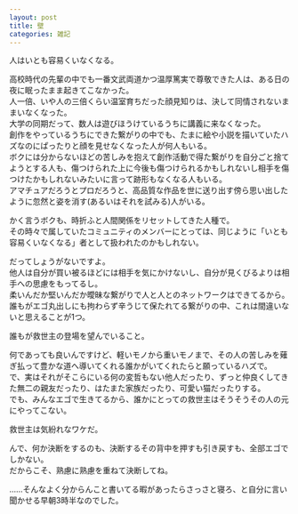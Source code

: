 ```yaml
---
layout: post
title: 壁
categories: 雑記
---
```


人はいとも容易くいなくなる。

高校時代の先輩の中でも一番文武両道かつ温厚篤実で尊敬できた人は、ある日の夜に眠ったまま起きてこなかった。  
人一倍、いや人の三倍くらい温室育ちだった顔見知りは、決して同情されないままいなくなった。  
大学の同期だって、数人は遊びほうけているうちに講義に来なくなった。  
創作をやっているうちにできた繋がりの中でも、たまに絵や小説を描いていたハズなのにぱったりと顔を見せなくなった人が何人もいる。  
ボクには分からないほどの苦しみを抱えて創作活動で得た繋がりを自分ごと捨てようとする人も、傷つけられた上に今後も傷つけられるかもしれないし相手を傷つけたかもしれないみたいに言って跡形もなくなる人もいる。  
アマチュアだろうとプロだろうと、高品質な作品を世に送り出す傍ら思い出したように忽然と姿を消す(あるいはそれを試みる)人がいる。

かく言うボクも、時折ふと人間関係をリセットしてきた人種で。  
その時々で属していたコミュニティのメンバーにとっては、同じように「いとも容易くいなくなる」者として扱われたのかもしれない。

だってしょうがないですよ。  
他人は自分が買い被るほどには相手を気にかけないし、自分が見くびるよりは相手への思慮をもってるし。  
柔いんだか堅いんだか曖昧な繋がりで人と人とのネットワークはできてるから。  
誰もがエゴ丸出しにも拘わらず辛うじて保たれてる繋がりの中、これは間違いないと思えることが1つ。

誰もが救世主の登場を望んでいること。

何であっても良いんですけど、軽いモノから重いモノまで、その人の苦しみを薙ぎ払って豊かな道へ導いてくれる誰かがいてくれたらと願っているハズで。  
で、実はそれがそこらにいる何の変哲もない他人だったり、ずっと仲良くしてきた無二の親友だったり、はたまた家族だったり、可愛い猫だったりする。  
でも、みんなエゴで生きてるから、誰かにとっての救世主はそうそうその人の元にやってこない。

救世主は気紛れなワケだ。

んで、何か決断をするのも、決断するその背中を押すも引き戻すも、全部エゴでしかない。  
だからこそ、熟慮に熟慮を重ねて決断してね。

……そんなよく分からんこと書いてる暇があったらさっさと寝ろ、と自分に言い聞かせる早朝3時半なのでした。
